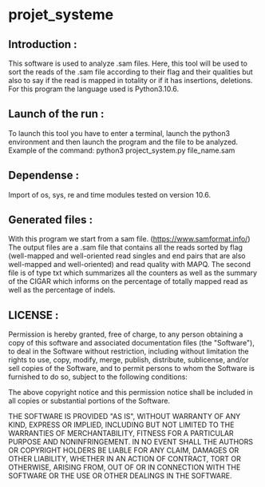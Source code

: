 # projet_systeme

## Introduction :

This software is used to analyze .sam files. Here, this tool will be used to sort the reads of the .sam file according to their flag and their qualities but also to say if the read is mapped in totality or if it has insertions, deletions.
For this program the language used is Python3.10.6. 

## Launch of the run :

To launch this tool you have to enter a terminal, launch the python3 environment and then launch the program and the file to be analyzed.
Example of the command: python3 project_system.py file_name.sam

## Dependense :

Import of os, sys, re and time modules tested on version 10.6.

## Generated files :

With this program we start from a sam file. (https://www.samformat.info/) The output files are a .sam file that contains all the reads sorted by flag (well-mapped and well-oriented read singles and end pairs that are also well-mapped and well-oriented) and read quality with MAPQ. The second file is of type txt which summarizes all the counters as well as the summary of the CIGAR which informs on the percentage of totally mapped read as well as the percentage of indels.

## LICENSE :

Permission is hereby granted, free of charge, to any person obtaining a copy of this software and associated documentation files (the "Software"), to deal in the Software without restriction, including without limitation the rights to use, copy, modify, merge, publish, distribute, sublicense, and/or sell copies of the Software, and to permit persons to whom the Software is furnished to do so, subject to the following conditions:

The above copyright notice and this permission notice shall be included in all copies or substantial portions of the Software.

THE SOFTWARE IS PROVIDED "AS IS", WITHOUT WARRANTY OF ANY KIND, EXPRESS OR IMPLIED, INCLUDING BUT NOT LIMITED TO THE WARRANTIES OF MERCHANTABILITY, FITNESS FOR A PARTICULAR PURPOSE AND NONINFRINGEMENT. IN NO EVENT SHALL THE AUTHORS OR COPYRIGHT HOLDERS BE LIABLE FOR ANY CLAIM, DAMAGES OR OTHER LIABILITY, WHETHER IN AN ACTION OF CONTRACT, TORT OR OTHERWISE, ARISING FROM, OUT OF OR IN CONNECTION WITH THE SOFTWARE OR THE USE OR OTHER DEALINGS IN THE SOFTWARE.

